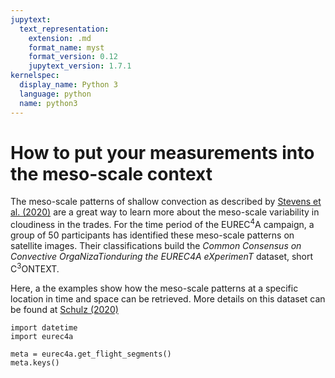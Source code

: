 ```yaml
---
jupytext:
  text_representation:
    extension: .md
    format_name: myst
    format_version: 0.12
    jupytext_version: 1.7.1
kernelspec:
  display_name: Python 3
  language: python
  name: python3
---
```


# How to put your measurements into the meso-scale context

The meso-scale patterns of shallow convection as described by [Stevens et al. (2020)](https://doi.org/10.1002/qj.3662)
are a great way to learn more about the meso-scale variability in cloudiness in the
trades. For the time period of the EUREC<sup>4</sup>A campaign, a group of 50 participants
has identified these meso-scale patterns on satellite images. Their classifications build
the *Common Consensus on Convective OrgaNizaTionduring the EUREC4A eXperimenT* dataset, short
C<sup>3</sup>ONTEXT.

Here, a the examples show how the meso-scale patterns at a specific location in time and
space can be retrieved. More details on this dataset can be found at [Schulz (2020)](https://doi.org/10.5194/essd-2021-427)  

```{code-cell} ipython3
import datetime
import eurec4a
```

```{code-cell} ipython3
meta = eurec4a.get_flight_segments()
meta.keys()
```
